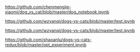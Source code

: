 https://github.com/chenmengjie-xiaomi/dog_vs_cat/blob/master/dog_notebook.ipynb

https://github.com/wzyanqi/dogs-vs-cats/blob/master/test.ipynb

https://github.com/wzyanqi/dogs-vs-cats/blob/master/test.ipynb

https://github.com/shaoanlu/dogs-vs-cats-redux/blob/master/opt_experiment.ipynb
